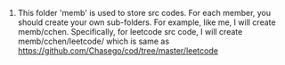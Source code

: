 1. This folder 'memb' is used to store src codes. For each member, you should create your own sub-folders. For example, like me,
I will create memb/cchen. Specifically, for leetcode src code, I will create memb/cchen/leetcode/ which is same as https://github.com/Chasego/cod/tree/master/leetcode
